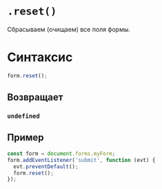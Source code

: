 # `.reset()`

Сбрасываем (очищаем) все поля формы.

# Синтаксис

```js
form.reset();
```

## Возвращает

### `undefined`

## Пример

```js
const form = document.forms.myForm;
form.addEventListener('submit', function (evt) {
  evt.preventDefault();
  form.reset();
});
```
